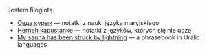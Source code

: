Jestem filoglotą.
- [Овда курык](https://pt-11.github.io/ovda-kuryk/) — notatki z nauki języka maryjskiego
- [Herneh kapustanke](https://pt-11.github.io/herneh/) — notatki z języków, których się nie uczę
- [My sauna has been struck by lightning](https://pt-11.github.io/my-sauna/) —  a phrasebook in Uralic languages

<!--
**pt-11/pt-11** is a ✨ _special_ ✨ repository because its `README.md` (this file) appears on your GitHub profile.

Here are some ideas to get you started:

- 🔭 I’m currently working on ...
- 🌱 I’m currently learning ...
- 👯 I’m looking to collaborate on ...
- 🤔 I’m looking for help with ...
- 💬 Ask me about ...
- 📫 How to reach me: ...
- 😄 Pronouns: ...
- ⚡ Fun fact: ...
-->
